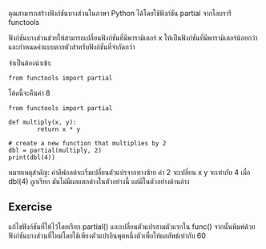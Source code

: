 คุณสามารถสร้างฟังก์ชันบางส่วนในภาษา Python ได้โดยใช้ฟังก์ชัน partial จากไลบรารี functools

ฟังก์ชันบางส่วนช่วยให้สามารถเปลี่ยนฟังก์ชันที่มีพารามิเตอร์ x ให้เป็นฟังก์ชันที่มีพารามิเตอร์น้อยกว่า และกำหนดค่าแบบตายตัวสำหรับฟังก์ชันที่จำกัดกว่า

จำเป็นต้องนำเข้า:

    from functools import partial

โค้ดนี้จะคืนค่า 8

    from functools import partial
    
    def multiply(x, y):
            return x * y
    
    # create a new function that multiplies by 2
    dbl = partial(multiply, 2)
    print(dbl(4))

หมายเหตุสำคัญ: ค่าดีฟอลต์จะเริ่มเปลี่ยนตัวแปรจากทางซ้าย ค่า 2 จะเปลี่ยน x
y จะเท่ากับ 4 เมื่อ dbl(4) ถูกเรียก มันไม่มีผลแตกต่างในตัวอย่างนี้ แต่มีในตัวอย่างด้านล่าง

Exercise
--------
แก้ไขฟังก์ชันที่ให้ไว้โดยเรียก partial() และเปลี่ยนตัวแปรสามตัวแรกใน func() จากนั้นพิมพ์ด้วยฟังก์ชันบางส่วนที่ใหม่โดยใช้เพียงตัวแปรอินพุตหนึ่งตัวเพื่อให้ผลลัพธ์เท่ากับ 60
